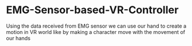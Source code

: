 # EMG-Sensor-based-VR-Controller
Using the data received from EMG sensor we can use our hand to create a motion in VR world like by making a character move with the movement of our hands 
